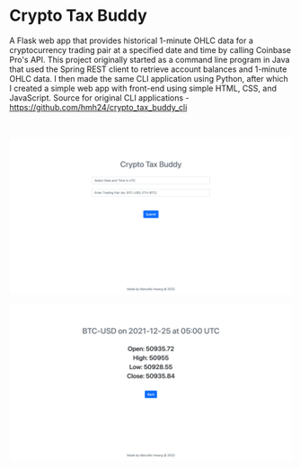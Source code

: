 # Crypto Tax Buddy 

A Flask web app that provides historical 1-minute OHLC data for a cryptocurrency trading pair at a specified date and time by calling Coinbase Pro's API. This project originally started as a command line program in Java that used the Spring REST client to retrieve account balances and 1-minute OHLC data. I then made the same CLI application using Python, after which I created a simple web app with front-end using simple HTML, CSS, and JavaScript. Source for original CLI applications - https://github.com/hmh24/crypto_tax_buddy_cli

<br/>


<p align="center">
  <img src="home.png" />
</p>


<p align="center">
  <img src="result.png" />
</p>